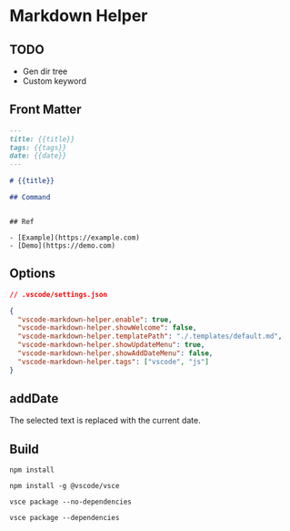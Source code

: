 # Markdown Helper

## TODO

- Gen dir tree
- Custom keyword

## Front Matter

```md
---
title: {{title}}
tags: {{tags}}
date: {{date}}
---

# {{title}}

## Command

```

```

## Ref

- [Example](https://example.com)
- [Demo](https://demo.com)

```

## Options

```json
// .vscode/settings.json

{
  "vscode-markdown-helper.enable": true,
  "vscode-markdown-helper.showWelcome": false,
  "vscode-markdown-helper.templatePath": "./.templates/default.md",
  "vscode-markdown-helper.showUpdateMenu": true,
  "vscode-markdown-helper.showAddDateMenu": false,
  "vscode-markdown-helper.tags": ["vscode", "js"]
}
```

## addDate

The selected text is replaced with the current date.

## Build

```shell
npm install

npm install -g @vscode/vsce

vsce package --no-dependencies

vsce package --dependencies
```
